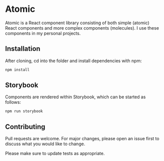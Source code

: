# Atomic
Atomic is a React component library consisting of both simple (atomic) React components and more complex components (molecules). I use these components in my personal projects.

## Installation

After cloning, cd into the folder and install dependencies with npm:

```bash
npm install
```

## Storybook

Components are rendered within Storybook, which can be started as follows:

```bash
npm run storybook
```

## Contributing

Pull requests are welcome. For major changes, please open an issue first
to discuss what you would like to change.

Please make sure to update tests as appropriate.
